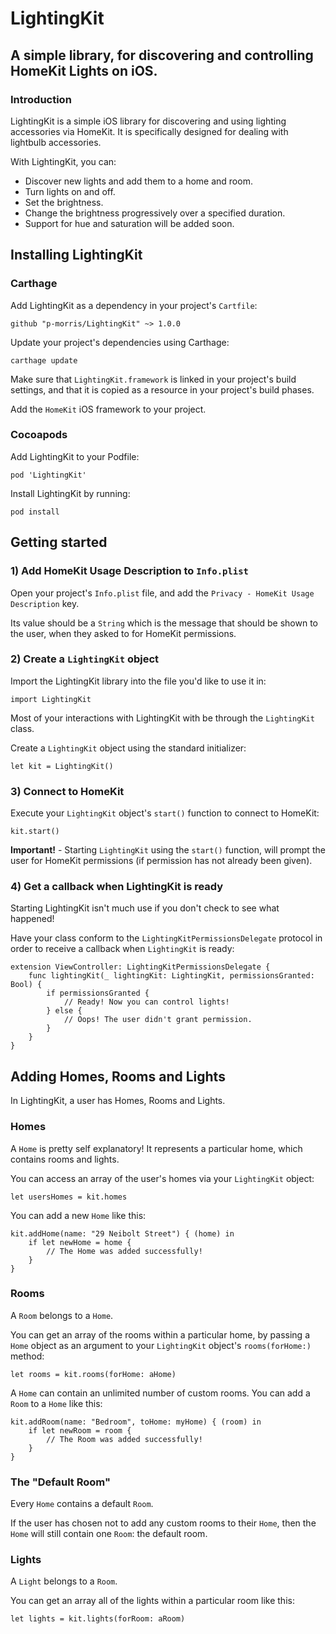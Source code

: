 # LightingKit
## A simple library, for discovering and controlling HomeKit Lights on iOS.
### Introduction
LightingKit is a simple iOS library for discovering and using lighting accessories via HomeKit. It is specifically designed for dealing with lightbulb accessories.

With LightingKit, you can:

- Discover new lights and add them to a home and room.
- Turn lights on and off.
- Set the brightness.
- Change the brightness progressively over a specified duration.
- Support for hue and saturation will be added soon.

## Installing LightingKit

### Carthage

Add LightingKit as a dependency in your project's `Cartfile`:

`github "p-morris/LightingKit" ~> 1.0.0`

Update your project's dependencies using Carthage:

`carthage update`

Make sure that `LightingKit.framework` is linked in your project's build settings, and that it is copied as a resource in your project's build phases.

Add the `HomeKit` iOS framework to your project.

### Cocoapods

Add LightingKit to your Podfile:

`pod 'LightingKit'`

Install LightingKit by running:

`pod install`

## Getting started

### 1) Add HomeKit Usage Description to `Info.plist`

Open your project's `Info.plist` file, and add the `Privacy - HomeKit Usage Description` key.

Its value should be a `String` which is the message that should be shown to the user, when they asked to for HomeKit permissions.

### 2) Create a `LightingKit` object

Import the LightingKit library into the file you'd like to use it in:

`import LightingKit`

Most of your interactions with LightingKit with be through the `LightingKit` class.

Create a `LightingKit` object using the standard initializer:

`let kit = LightingKit()`

### 3) Connect to HomeKit

Execute your `LightingKit` object's `start()` function to connect to HomeKit:

`kit.start()`

**Important!** - Starting `LightingKit` using the `start()` function, will prompt the user for HomeKit permissions (if permission has not already been given).

### 4) Get a callback when LightingKit is ready

Starting LightingKit isn't much use if you don't check to see what happened!

Have your class conform to the `LightingKitPermissionsDelegate` protocol in order to receive a callback when `LightingKit` is ready:

```
extension ViewController: LightingKitPermissionsDelegate {
    func lightingKit(_ lightingKit: LightingKit, permissionsGranted: Bool) {
        if permissionsGranted {
            // Ready! Now you can control lights!
        } else {
            // Oops! The user didn't grant permission.
        }
    }
}
```

## Adding Homes, Rooms and Lights

In LightingKit, a user has Homes, Rooms and Lights.

### Homes

A `Home` is pretty self explanatory! It represents a particular home, which contains rooms and lights.

You can access an array of the user's homes via your `LightingKit` object:

`let usersHomes = kit.homes`

You can add a new `Home` like this:

```
kit.addHome(name: "29 Neibolt Street") { (home) in
    if let newHome = home {
        // The Home was added successfully!
    }
}
```

### Rooms

A `Room` belongs to a `Home`.

You can get an array of the rooms within a particular home, by passing a `Home` object as an argument to your `LightingKit` object's `rooms(forHome:)` method:

```
let rooms = kit.rooms(forHome: aHome)
```

A `Home` can contain an unlimited number of custom rooms. You can add a `Room` to a `Home` like this:

```
kit.addRoom(name: "Bedroom", toHome: myHome) { (room) in
    if let newRoom = room {
        // The Room was added successfully!
    }
}
```
### The "Default Room"

Every `Home` contains a default `Room`.

If the user has chosen not to add any custom rooms to their `Home`, then the `Home` will still contain one `Room`: the default room.

### Lights

A `Light` belongs to a `Room`.

You can get an array all of the lights within a particular room like this:

`let lights = kit.lights(forRoom: aRoom)`

